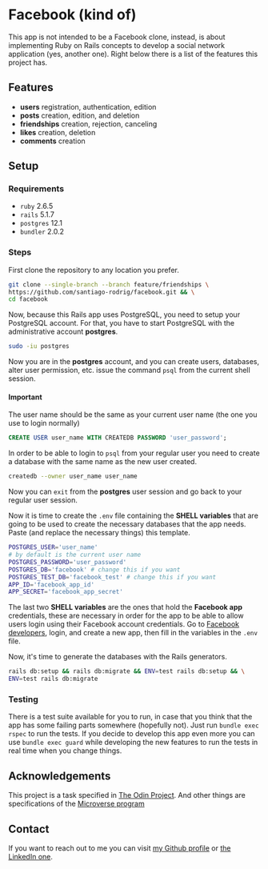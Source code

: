 # Facebook (kind of)

This app is not intended to be a Facebook clone, instead, is about implementing
Ruby on Rails concepts to develop a social network application
(yes, another one). Right below there is a list of the features this project
has.

## Features

- **users** registration, authentication, edition
- **posts** creation, edition, and deletion
- **friendships** creation, rejection, canceling
- **likes** creation, deletion
- **comments** creation

## Setup

### Requirements

- `ruby` 2.6.5
- `rails` 5.1.7
- `postgres` 12.1
- `bundler` 2.0.2

### Steps

First clone the repository to any location you prefer.

```bash
git clone --single-branch --branch feature/friendships \
https://github.com/santiago-rodrig/facebook.git && \
cd facebook
```

Now, because this Rails app uses PostgreSQL, you need to setup your PostgreSQL
account. For that, you have to start PostgreSQL with the administrative account
**postgres**.

```bash
sudo -iu postgres
```

Now you are in the **postgres** account, and you can create users, databases,
alter user permission, etc. issue the command `psql` from the current shell
session.

#### Important

The user name should be the same as your current user name (the one you use to
login normally)

```sql
CREATE USER user_name WITH CREATEDB PASSWORD 'user_password';
```

In order to be able to login to `psql` from your regular user you need to create
a database with the same name as the new user created.

```bash
createdb --owner user_name user_name
```

Now you can `exit` from the **postgres** user session and go back to your
regular user session.

Now it is time to create the `.env` file containing the **SHELL variables** that
are going to be used to create the necessary databases that the app needs. Paste
(and replace the necessary things) this template.

```bash
POSTGRES_USER='user_name'
# by default is the current user name
POSTGRES_PASSWORD='user_password'
POSTGRES_DB='facebook' # change this if you want
POSTGRES_TEST_DB='facebook_test' # change this if you want
APP_ID='facebook_app_id'
APP_SECRET='facebook_app_secret'
```

The last two **SHELL variables** are the ones that hold the **Facebook app**
credentials, these are necessary in order for the app to be able to allow users
login using their Facebook account credentials. Go to
[Facebook developers](https://developers.facebook.com/), login, and create a new
app, then fill in the variables in the `.env` file.

Now, it's time to generate the databases with the Rails generators.

```bash
rails db:setup && rails db:migrate && ENV=test rails db:setup && \
ENV=test rails db:migrate
```

### Testing

There is a test suite available for you to run, in case that you think that
the app has some failing parts somewhere (hopefully not). Just run
`bundle exec rspec` to run the tests. If you decide to develop this app even
more you can use `bundle exec guard` while developing the new features to
run the tests in real time when you change things.

## Acknowledgements

This project is a task specified in
[The Odin Project](https://www.theodinproject.com/courses/ruby-on-rails/lessons/final-project).
And other things are specifications of the
[Microverse program](https://www.microverse.org/)

## Contact

If you want to reach out to me you can visit
[my Github profile](https://github.com/santiago-rodrig) or
[the LinkedIn one](https://www.linkedin.com/in/santiago-andr%C3%A9s-308a5b190?lipi=urn%3Ali%3Apage%3Ad_flagship3_profile_view_base_contact_details%3BtYchDkD4S7eoM%2BGocwG3SA%3D%3D).

